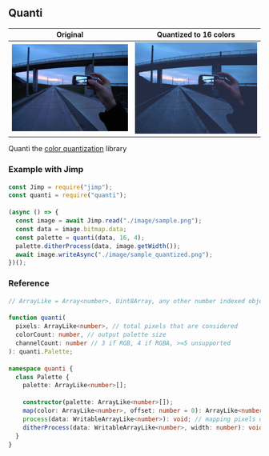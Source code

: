 ## Quanti

| Original                        | Quantized to 16 colors                     |
| ------------------------------- | ------------------------------------------ |
| ![original](./image/sample.png) | ![quantized](./image/sample_quantized.png) |

Quanti the [color quantization](https://en.wikipedia.org/wiki/Color_quantization) library

### Example with Jimp

```ts
const Jimp = require("jimp");
const quanti = require("quanti");

(async () => {
  const image = await Jimp.read("./image/sample.png");
  const data = image.bitmap.data;
  const palette = quanti(data, 16, 4);
  palette.ditherProcess(data, image.getWidth());
  await image.writeAsync("./image/sample_quantized.png");
})();
```

### Reference

```ts
// ArrayLike = Array<number>, Uint8Array, any other number indexed object with length

function quanti(
  pixels: ArrayLike<number>, // total pixels that are considered
  colorCount: number, // output palette size
  channelCount: number // 3 if RGB, 4 if RGBA, >=5 unsupported
): quanti.Palette;

namespace quanti {
  class Palette {
    palette: ArrayLike<number>[];

    constructor(palette: ArrayLike<number>[]);
    map(color: ArrayLike<number>, offset: number = 0): ArrayLike<number>; // mapping one color
    process(data: WritableArrayLike<number>): void; // mapping pixels data
    ditherProcess(data: WritableArrayLike<number>, width: number): void; // mapping pixels data with dithering
  }
}
```
